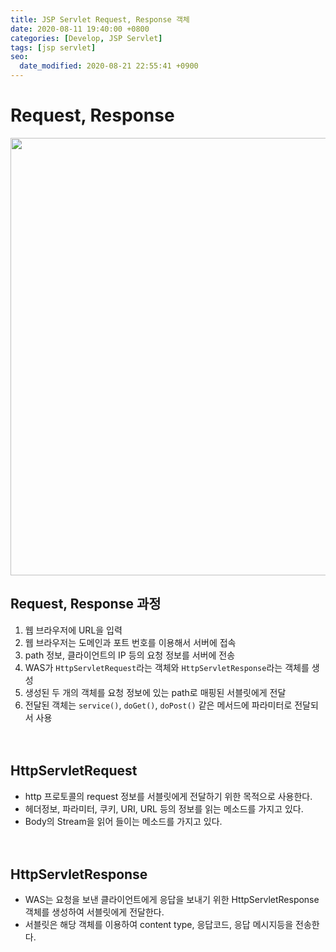 ```yaml
---
title: JSP Servlet Request, Response 객체
date: 2020-08-11 19:40:00 +0800
categories: [Develop, JSP Servlet]
tags: [jsp servlet]
seo:
  date_modified: 2020-08-21 22:55:41 +0900
---
```


# Request, Response  
<img width="700px" src="https://user-images.githubusercontent.com/52627952/89890005-8eff4100-dc0d-11ea-862e-cb93fe8e53b7.jpg">  

## Request, Response 과정
1. 웹 브라우저에 URL을 입력
2. 웹 브라우저는 도메인과 포트 번호를 이용해서 서버에 접속
3. path 정보, 클라이언트의 IP 등의 요청 정보를 서버에 전송
4. WAS가 `HttpServletRequest`라는 객체와 `HttpServletResponse`라는 객체를 생성
5. 생성된 두 개의 객체를 요청 정보에 있는 path로 매핑된 서블릿에게 전달
6. 전달된 객체는 `service()`, `doGet()`, `doPost()` 같은 메서드에 파라미터로 전달되서 사용  
<br><br>


## HttpServletRequest  

* http 프로토콜의 request 정보를 서블릿에게 전달하기 위한 목적으로 사용한다.
* 헤더정보, 파라미터, 쿠키, URI, URL 등의 정보를 읽는 메소드를 가지고 있다.
* Body의 Stream을 읽어 들이는 메소드를 가지고 있다.  
<br><br>

## HttpServletResponse

* WAS는 요청을 보낸 클라이언트에게 응답을 보내기 위한 HttpServletResponse 객체를 생성하여 서블릿에게 전달한다.
* 서블릿은 해당 객체를 이용하여 content type, 응답코드, 응답 메시지등을 전송한다.
